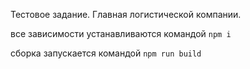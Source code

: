 Тестовое задание. Главная логистической компании.

все зависимости устанавливаются командой `npm i`

сборка запускается командой `npm run build`

